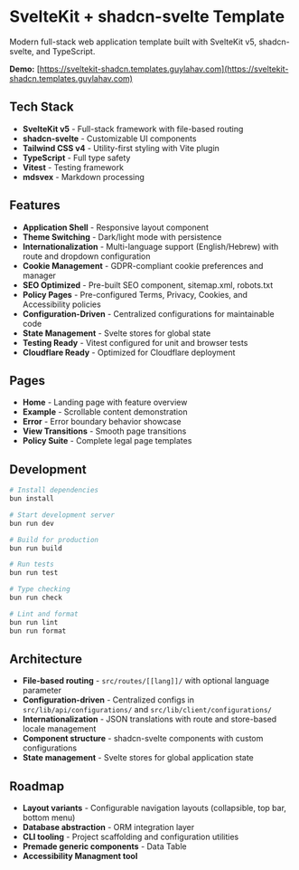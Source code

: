 # SvelteKit + shadcn-svelte Template

Modern full-stack web application template built with SvelteKit v5, shadcn-svelte, and TypeScript.

**Demo:** [https://sveltekit-shadcn.templates.guylahav.com](https://sveltekit-shadcn.templates.guylahav.com)

## Tech Stack
- **SvelteKit v5** - Full-stack framework with file-based routing
- **shadcn-svelte** - Customizable UI components
- **Tailwind CSS v4** - Utility-first styling with Vite plugin
- **TypeScript** - Full type safety
- **Vitest** - Testing framework
- **mdsvex** - Markdown processing

## Features
- **Application Shell** - Responsive layout component
- **Theme Switching** - Dark/light mode with persistence
- **Internationalization** - Multi-language support (English/Hebrew) with route and dropdown configuration
- **Cookie Management** - GDPR-compliant cookie preferences and manager
- **SEO Optimized** - Pre-built SEO component, sitemap.xml, robots.txt
- **Policy Pages** - Pre-configured Terms, Privacy, Cookies, and Accessibility policies
- **Configuration-Driven** - Centralized configurations for maintainable code
- **State Management** - Svelte stores for global state
- **Testing Ready** - Vitest configured for unit and browser tests
- **Cloudflare Ready** - Optimized for Cloudflare deployment

## Pages
- **Home** - Landing page with feature overview
- **Example** - Scrollable content demonstration
- **Error** - Error boundary behavior showcase
- **View Transitions** - Smooth page transitions
- **Policy Suite** - Complete legal page templates

## Development

```bash
# Install dependencies
bun install

# Start development server
bun run dev

# Build for production
bun run build

# Run tests
bun run test

# Type checking
bun run check

# Lint and format
bun run lint
bun run format
```

## Architecture

- **File-based routing** - `src/routes/[[lang]]/` with optional language parameter
- **Configuration-driven** - Centralized configs in `src/lib/api/configurations/` and `src/lib/client/configurations/`
- **Internationalization** - JSON translations with route and store-based locale management
- **Component structure** - shadcn-svelte components with custom configurations
- **State management** - Svelte stores for global application state

## Roadmap

- **Layout variants** - Configurable navigation layouts (collapsible, top bar, bottom menu)
- **Database abstraction** - ORM integration layer
- **CLI tooling** - Project scaffolding and configuration utilities
- **Premade generic components** - Data Table
- **Accessibility Managment tool**
